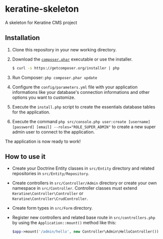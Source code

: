 keratine-skeleton
=================

A skeleton for Keratine CMS project

## Installation

1. Clone this repository in your new working directory.

1. Download the [`composer.phar`](https://getcomposer.org/composer.phar) executable or use the installer.

    ``` sh
    $ curl -s https://getcomposer.org/installer | php
    ```

2. Run Composer: `php composer.phar update`

3. Configure the `config/parameters.yml` file with your application informations like your database's connection informations and other options you want to customize.

4. Execute the `install.php` script to create the essentials database tables for the application.

5. Execute the command `php src/console.php user:create [username] [password] [email] --roles="ROLE_SUPER_ADMIN"` to create a new super admin user to connect to the application.

The application is now ready to work!


## How to use it

- Create your Doctrine Entity classes in `src/Entity` directory and related repositories in `src/Entity/Repository`.

- Create controllers in `src/Controller/Admin` directory or create your own namespace in `src/Controller`. Controller classes must extend `Keratine\Controller\Controller` or `Keratine\Controller\CrudController`.

- Create form types in `src/Form` directory.

- Register new controllers and related base route in `src/controllers.php` by using the `Application::mount()` method like this:

    ```php
    $app->mount('/admin/hello', new Controller\Admin\HelloController());
    ```
